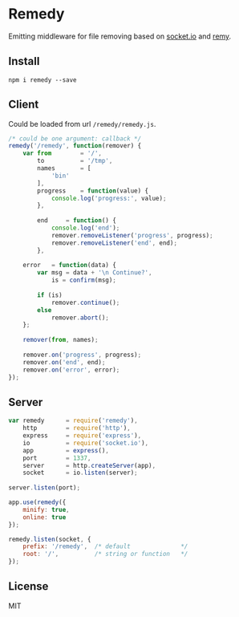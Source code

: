 # Remedy

Emitting middleware for file removing based on [socket.io](http://socket.io "Socket.io") and [remy](https://github.com/coderaiser/node-remy "Remy").

## Install

```
npm i remedy --save
```

## Client

Could be loaded from url `/remedy/remedy.js`.

```js
/* could be one argument: callback */
remedy('/remedy', function(remover) {
    var from        = '/',
        to          = '/tmp',
        names       = [
            'bin'
        ],
        progress    = function(value) {
            console.log('progress:', value);
        },
        
        end     = function() {
            console.log('end');
            remover.removeListener('progress', progress);
            remover.removeListener('end', end);
        },
    
    error   = function(data) {
        var msg = data + '\n Continue?',
            is = confirm(msg);
        
        if (is)
            remover.continue();
        else
            remover.abort();
    };
    
    remover(from, names);
    
    remover.on('progress', progress);
    remover.on('end', end);
    remover.on('error', error);
});

```

## Server

```js
var remedy      = require('remedy'),
    http        = require('http'),
    express     = require('express'),
    io          = require('socket.io'),
    app         = express(),
    port        = 1337,
    server      = http.createServer(app),
    socket      = io.listen(server);
    
server.listen(port);

app.use(remedy({
    minify: true,
    online: true
});

remedy.listen(socket, {
    prefix: '/remedy',  /* default              */
    root: '/',          /* string or function   */
});
```

## License

MIT
